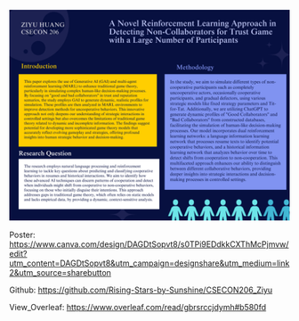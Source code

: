 
![poster](poster.png)

Poster: https://www.canva.com/design/DAGDtSopvt8/s0TPi9EDdkkCXThMcPjmvw/edit?utm_content=DAGDtSopvt8&utm_campaign=designshare&utm_medium=link2&utm_source=sharebutton

Github: https://github.com/Rising-Stars-by-Sunshine/CSECON206_Ziyu

View_Overleaf: https://www.overleaf.com/read/gbrsrccjdymh#b580fd
